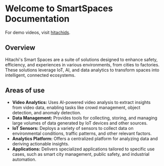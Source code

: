 # Welcome to SmartSpaces Documentation

For demo videos, visit [hitachids](https://hitachids.com/service/smart-spaces/).

## Overview
Hitachi's Smart Spaces are a suite of solutions designed to enhance safety, efficiency, and experiences in various environments, from cities to factories. These solutions leverage IoT, AI, and data analytics to transform spaces into intelligent, connected ecosystems.


## Areas of use
* **Video Analytics:** Uses AI-powered video analysis to extract insights from video data, enabling tasks like crowd management, object detection, and anomaly detection.
* **Data Management:** Provides tools for collecting, storing, and managing large volumes of data generated by IoT devices and other sources.
* **IoT Sensors:** Deploys a variety of sensors to collect data on environmental conditions, traffic patterns, and other relevant factors.
* **Analytics Platform:** Offers a centralized platform for analyzing data and deriving actionable insights.
* **Applications:** Delivers specialized applications tailored to specific use cases, such as smart city management, public safety, and industrial automation.
